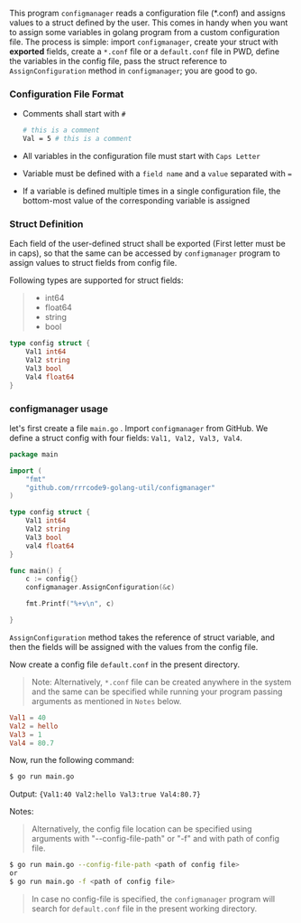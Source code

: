 This program `configmanager` reads a configuration file (*.conf) and assigns values to a struct defined by the user. This comes in handy when you want to assign some variables in golang program from a custom configuration file. The process is simple: import `configmanager`, create your struct with **exported** fields, create a `*.conf` file or a `default.conf` file in PWD, define the variables in the config file, pass the struct reference to `AssignConfiguration` method in `configmanager`; you are good to go.

### Configuration File Format

- Comments shall start with `#`

  ```bash
  # this is a comment
  Val = 5 # this is a comment
  ```

- All variables in the configuration file must start with `Caps Letter`

- Variable must be defined with a `field name` and a `value` separated with `=`

- If a variable is defined multiple times in a single configuration file, the bottom-most value of the corresponding variable is assigned

### Struct Definition

Each field of the user-defined struct shall be exported (First letter must be in caps), so that the same can be accessed by `configmanager` program to assign values to struct fields from config file.

Following types are supported for struct fields:

> - int64
> - float64
> - string
> - bool 

```go
type config struct {
	Val1 int64
	Val2 string
	Val3 bool
	Val4 float64
}
```

### configmanager usage

let's first create a file `main.go` .  Import `configmanager` from GitHub. We define a struct config with four fields: `Val1, Val2, Val3, Val4`. 

```go
package main

import (
	"fmt"
	"github.com/rrrcode9-golang-util/configmanager"
)

type config struct {
	Val1 int64
	Val2 string
	Val3 bool
	val4 float64
}

func main() {
	c := config{}
	configmanager.AssignConfiguration(&c)

	fmt.Printf("%+v\n", c)

}
```

`AssignConfiguration` method takes the reference of struct variable, and then the fields will be assigned with the values from the config file.

Now create a config file `default.conf` in the present directory. 

>Note: Alternatively, `*.conf` file can be created anywhere in the system and the same can be specified while running your program passing arguments as mentioned in `Notes` below.

```conf
Val1 = 40
Val2 = hello
Val3 = 1
Val4 = 80.7
```

Now, run the following command:
```bash
$ go run main.go 

```

Output: `{Val1:40 Val2:hello Val3:true Val4:80.7}`

Notes: 


> Alternatively, the config file location can be specified using arguments with "--config-file-path" or "-f" and with path of config file.

```bash
$ go run main.go --config-file-path <path of config file>
or
$ go run main.go -f <path of config file>
```

> In case no config-file is specified, the `configmanager` program will search for `default.conf` file in the present working directory.
